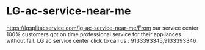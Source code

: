 # LG-ac-service-near-me
https://lgsplitacservice.com/lg-ac-service-near-me/From our service center 100% customers got on time professional service for their appliances without fail. LG ac service center click to call us : 9133393345,9133393346 
